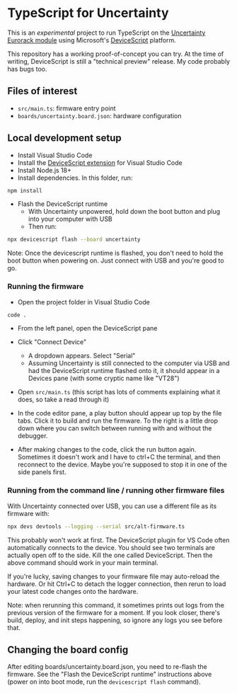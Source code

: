 # TypeScript for Uncertainty

This is an _experimental_ project to run TypeScript on the [Uncertainty Eurorack module](https://oamodular.org/products/uncertainty)
using Microsoft's [DeviceScript](https://microsoft.github.io/devicescript/) platform.

This repository has a working proof-of-concept you can try. At the time of writing, DeviceScript is still a "technical preview" release. My code probably has bugs too.

## Files of interest

-   `src/main.ts`: firmware entry point
-   `boards/uncertainty.board.json`: hardware configuration

## Local development setup

-   Install Visual Studio Code
-   Install the [DeviceScript extension](https://microsoft.github.io/devicescript/getting-started/vscode) for Visual Studio Code
-   Install Node.js 18+
-   Install dependencies. In this folder, run:

```bash
npm install
```

-   Flash the DeviceScript runtime
    -   With Uncertainty unpowered, hold down the boot button and plug into your computer with USB
    -   Then run:

```bash
npx devicescript flash --board uncertainty
```

Note: Once the devicescript runtime is flashed, you don't need to hold the boot button when powering on. Just connect with USB and you're good to go.

### Running the firmware

-   Open the project folder in Visual Studio Code

```bash
code .
```

-   From the left panel, open the DeviceScript pane

-   Click "Connect Device"

    -   A dropdown appears. Select "Serial"
    -   Assuming Uncertainty is still connected to the computer via USB and had the DeviceScript runtime flashed onto it, it should appear in a Devices pane (with some cryptic name like "VT28")

-   Open `src/main.ts` (this script has lots of comments explaining what it does, so take a read through it)

-   In the code editor pane, a play button should appear up top by the file tabs.
    Click it to build and run the firmware. To the right is a little drop down where
    you can switch between running with and without the debugger.

-   After making changes to the code, click the run button again. Sometimes it doesn't work and I have to ctrl+C the terminal, and then reconnect to the device. Maybe you're supposed to stop it in one of the side panels first.

### Running from the command line / running other firmware files

With Uncertainty connected over USB, you can use a different file as its firmware with:

```bash
npx devs devtools --logging --serial src/alt-firmware.ts
```

This probably won't work at first. The DeviceScript plugin for VS Code often automatically connects to the device. You should see two terminals are actually open off to the side. Kill the one called DeviceScript. Then the above command should work in your main terminal.

If you're lucky, saving changes to your firmware file may auto-reload the hardware. Or hit Ctrl+C to detach the logger connection, then rerun to load your latest code changes onto the hardware.

Note: when rerunning this command, it sometimes prints out logs from the previous version of the firmware for a moment. If you look closer, there's build, deploy, and init steps happening, so ignore any logs you see before that.

## Changing the board config

After editing boards/uncertainty.board.json, you need to re-flash the firmware. See the "Flash the DeviceScript runtime" instructions above (power on into boot mode, run the `devicescript flash` command).
